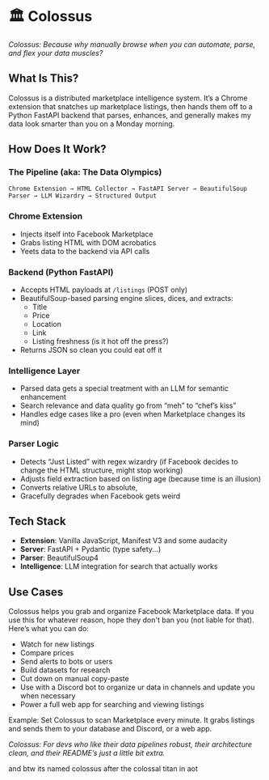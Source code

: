 <!-- @format -->

# 🏛️ Colossus

_Colossus: Because why manually browse when you can automate, parse, and flex your data muscles?_

## What Is This?

Colossus is a distributed marketplace intelligence system. It’s a Chrome extension that snatches up marketplace listings, then hands them off to a Python FastAPI backend that parses, enhances, and generally makes my data look smarter than you on a Monday morning.

## How Does It Work?

### The Pipeline (aka: The Data Olympics)

```
Chrome Extension → HTML Collector → FastAPI Server → BeautifulSoup Parser → LLM Wizardry → Structured Output
```

### Chrome Extension

- Injects itself into Facebook Marketplace
- Grabs listing HTML with DOM acrobatics
- Yeets data to the backend via API calls

### Backend (Python FastAPI)

- Accepts HTML payloads at `/listings` (POST only)
- BeautifulSoup-based parsing engine slices, dices, and extracts:
  - Title
  - Price
  - Location
  - Link
  - Listing freshness (is it hot off the press?)
- Returns JSON so clean you could eat off it

### Intelligence Layer

- Parsed data gets a special treatment with an LLM for semantic enhancement
- Search relevance and data quality go from “meh” to “chef’s kiss”
- Handles edge cases like a pro (even when Marketplace changes its mind)

### Parser Logic 

- Detects “Just Listed” with regex wizardry (if Facebook decides to change the HTML structure, might stop working)
- Adjusts field extraction based on listing age (because time is an illusion)
- Converts relative URLs to absolute,
- Gracefully degrades when Facebook gets weird

## Tech Stack

- **Extension**: Vanilla JavaScript, Manifest V3 and some audacity
- **Server**: FastAPI + Pydantic (type safety...)
- **Parser**: BeautifulSoup4 
- **Intelligence**: LLM integration for search that actually works


## Use Cases

Colossus helps you grab and organize Facebook Marketplace data. If you use this for whatever reason, hope they don't ban you (not liable for that). Here’s what you can do:

- Watch for new listings
- Compare prices
- Send alerts to bots or users
- Build datasets for research
- Cut down on manual copy-paste
- Use with a Discord bot to organize ur data in channels and update you when necessary
- Power a full web app for searching and viewing listings

Example: Set Colossus to scan Marketplace every minute. It grabs listings and sends them to your database and Discord, or a web app.

_Colossus: For devs who like their data pipelines robust, their architecture clean, and their README’s just a little bit extra._

and btw its named colossus after the colossal titan in aot
